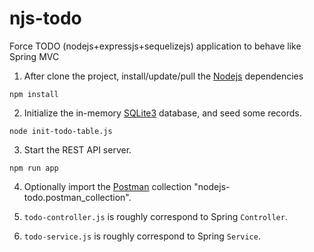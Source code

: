 # njs-todo
Force TODO (nodejs+expressjs+sequelizejs) application to behave like Spring MVC

1. After clone the project, install/update/pull the [Nodejs](https://nodejs.org/en) dependencies

```
npm install
```

2. Initialize the in-memory [SQLite3](https://www.sqlite.org/index.html) database, and seed some records.

```
node init-todo-table.js
```

3. Start the REST API server.

```
npm run app
```

4. Optionally import the [Postman](https://www.postman.com/) collection "nodejs-todo.postman_collection".

5. `todo-controller.js` is roughly correspond to Spring `Controller`.

6. `todo-service.js` is roughly correspond to Spring `Service`.
